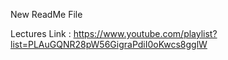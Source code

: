 New ReadMe File


Lectures Link : https://www.youtube.com/playlist?list=PLAuGQNR28pW56GigraPdiI0oKwcs8gglW
